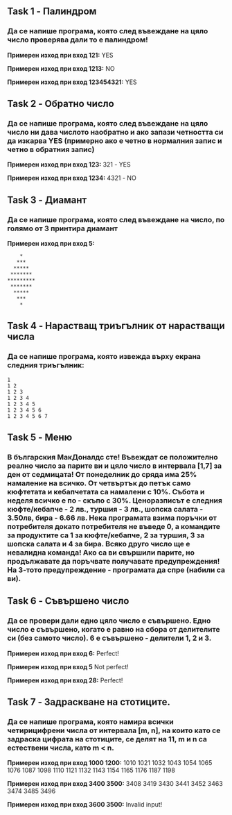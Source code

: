 ## Task 1 - Палиндром
### Да се напише програма, която след въвеждане на цяло число проверява дали то е палиндром!

**Примерен изход при вход 121:** YES

**Примерен изход при вход 1213:** NO

**Примерен изход при вход 123454321:** YES

## Task 2 - Обратно число
### Да се напише програма, която след въвеждане на цяло число ни дава числото наобратно и ако запази четността си да изкарва YES (примерно ако е четно в нормалния запис и четно в обратния запис)

**Примерен изход при вход 123:** 321 - YES

**Примерен изход при вход 1234:** 4321 - NO

## Task 3 - Диамант
### Да се напише програма, която след въвеждане на число, по голямо от 3 принтира диамант

**Примерен изход при вход 5:** 
```                                                                   
    *                                                                  
   ***                                                                 
  *****                                                                
 *******                                                               
*********                                                              
 *******                                                               
  *****                                                                
   ***                                                                 
    *   
```
## Task 4 - Нарастващ триъгълник от нарастващи числа
### Да се напише програма, която извежда върху екрана следния триъгълник:

```
1
1 2
1 2 3
1 2 3 4
1 2 3 4 5 
1 2 3 4 5 6
1 2 3 4 5 6 7

```

## Task 5 - Меню
### В българския МакДоналдс сте! Въвеждат се положително реално число за парите ви и цяло число в интервала [1,7] за ден от седмицата! От понеделник до сряда има 25% намаление на всичко. От четвъртък до петък само кюфтетата и кебапчетата са намалени с 10%. Събота и неделя всичко е по - скъпо с 30%. Ценоразписът е следния кюфте/кебапче - 2 лв., туршия - 3 лв., шопска салата - 3.50лв, бира - 6.66 лв. Нека програмата взима поръчки от потребителя докато потребителя не въведе 0, а командите за продуктите са 1 за кюфте/кебапче, 2 за туршия, 3 за шопска салата и 4 за бира. Всяко друго число ще е невалидна команда! Ако са ви свършили парите, но продължавате да поръчвате получавате предупреждения! На 3-тото предупреждение - програмата да спре (набили са ви). 

## Task 6 - Съвършено число
### Да се провери дали едно цяло число е съвършено. Едно число е съвършено, когато е равно на сбора от делителите си (без самото число). 6 е съвършено - делители 1, 2 и 3.

**Примерен изход при вход 6:** Perfect! 

**Примерен изход при вход 5**  Not perfect!

**Примерен изход при вход 28:** Perfect! 

## Task 7 - Задраскване на стотиците.
###  Да се напише програма, която намира всички четирицифрени числа от интервала [m, n], на които като се задраска цифрата на стотиците, се делят на 11, m и n са естествени числа, като m < n.

**Примерен изход при вход 1000 1200:** 1010 1021 1032 1043 1054 1065 1076 1087 1098 1110 1121 1132 1143 1154 1165 1176 1187 1198 

**Примерен изход при вход 3400 3500:** 3408 3419 3430 3441 3452 3463 3474 3485 3496

**Примерен изход при вход 3600 3500:** Invalid input!



